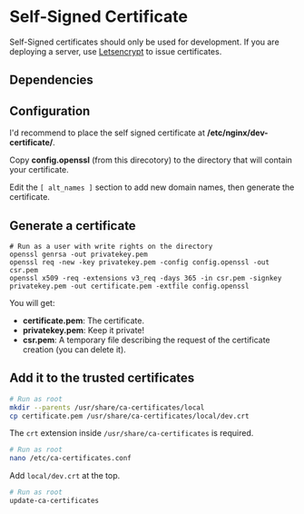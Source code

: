 # Self-Signed Certificate

Self-Signed certificates should only be used for development.
If you are deploying a server, use [Letsencrypt][notes-letsencrypt]
to issue certificates.

## Dependencies

## Configuration

I'd recommend to place the self signed certificate at **/etc/nginx/dev-certificate/**.

Copy **config.openssl** (from this direcotory) to the directory that will contain your certificate.

Edit the `[ alt_names ]` section to add new domain names, then generate the certificate.

## Generate a certificate

```shell
# Run as a user with write rights on the directory
openssl genrsa -out privatekey.pem
openssl req -new -key privatekey.pem -config config.openssl -out csr.pem
openssl x509 -req -extensions v3_req -days 365 -in csr.pem -signkey privatekey.pem -out certificate.pem -extfile config.openssl
```

You will get:
- **certificate.pem**: The certificate.
- **privatekey.pem**: Keep it private!
- **csr.pem**: A temporary file describing the request of the certificate creation (you can delete it).

## Add it to the trusted certificates


```sh
# Run as root
mkdir --parents /usr/share/ca-certificates/local
cp certificate.pem /usr/share/ca-certificates/local/dev.crt
```

The `crt` extension inside `/usr/share/ca-certificates` is required.

```sh
# Run as root
nano /etc/ca-certificates.conf
```

Add `local/dev.crt` at the top.

```sh
# Run as root
update-ca-certificates
```

[notes-letsencrypt]: ../../../server/letsencrypt/index.md

